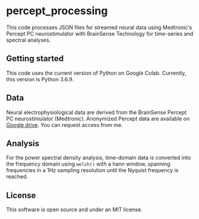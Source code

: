 # percept_processing

This code processes JSON files for streamed neural data using Medtronic's Percept PC neurostimulator
with BrainSense Technology for time-series and spectral analyses. 

## Getting started
This code uses the current version of Python on Google Colab. Currently, this version is Python 3.6.9. 

## Data
Neural electrophysiological data are derived from the BrainSense Percept PC neurostimulator (Medtronic). 
Anonymized Percept data are available on [Google drive](https://drive.google.com/drive/folders/1TzThqu1ECBqDxZUbRWec5stw4LztcuOy?usp=sharing). 
You can request access from me.

## Analysis
For the power spectral density analysis, time-domain data is converted into the frequency domain using `welch()` 
with a hann window, spanning frequencies in a 1Hz sampling resolution until the Nyquist frequency is reached.

## License
This software is open source and under an MIT license.
